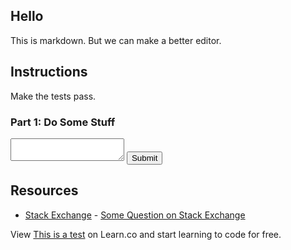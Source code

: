 ## Hello

This is markdown. But we can make a better editor.

## Instructions

Make the tests pass.

### Part 1: Do Some Stuff

<textarea col="80" row="5"></textarea>

<input type="submit">


## Resources

* [Stack Exchange](http://www.stackexchange.com) - [Some Question on Stack Exchange](http://www.stackexchange.com/questions/123)

<p class='util--hide'>View <a href='https://learn.co/lessons/this-is-a-test'>This is a test</a> on Learn.co and start learning to code for free.</p>
